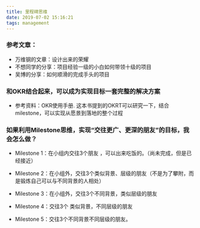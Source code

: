 ```yaml
---
title: 里程碑思维
date: 2019-07-02 15:16:21
tags: management
---
```


### 参考文章：
* 万维钢的文章：设计出来的荣耀
* 不想同学的分享：项目经验一级的小白如何带领十级的项目
* 吴博的分享：如何顺滑的完成手头的项目

### 和OKR结合起来，可以成为实现目标一套完整的解决方案
* 参考资料：OKR使用手册. 这本书提到的OKRT可以研究一下，结合milestone，可以实现从愿景到落地的整个过程

### 如果利用Milestone思维，实现“交往更广、更深的朋友”的目标，我会怎么做？
* Milestone 1：在小组内交往3个朋友 ，可以出来吃饭的。（尚未完成，但是已经接近）

* Milestone 2：在小组外，交往3个类似背景、层级的朋友（不是为了攀附，而是锻炼自己可以与不同背景的人相处）

* Milestone 3：在小组外，交往3个不同背景，类似层级的朋友

* Milestone 4：交往3个 类似背景，不同层级的朋友

* Milestone 5：交往3个不同背景不同层级的朋友。
